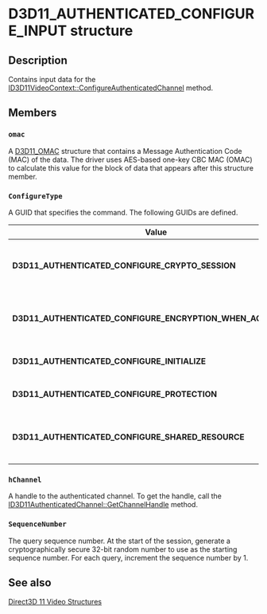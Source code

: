 # D3D11_AUTHENTICATED_CONFIGURE_INPUT structure

## Description

Contains input data for the [ID3D11VideoContext::ConfigureAuthenticatedChannel](https://learn.microsoft.com/windows/desktop/api/d3d11/nf-d3d11-id3d11videocontext-configureauthenticatedchannel) method.

## Members

### `omac`

A [D3D11_OMAC](https://learn.microsoft.com/windows/desktop/api/d3d11/ns-d3d11-d3d11_omac) structure that contains a Message Authentication Code (MAC) of the data. The driver uses AES-based one-key CBC MAC (OMAC) to calculate this value for the block of data that appears after this structure member.

### `ConfigureType`

A GUID that specifies the command. The following GUIDs are defined.

| Value | Meaning |
| --- | --- |
| **D3D11_AUTHENTICATED_CONFIGURE_CRYPTO_SESSION** | Associates a cryptographic session with a decoder device and a Direct3D device.<br><br>Input data: [D3D11_AUTHENTICATED_CONFIGURE_CRYPTO_SESSION_INPUT](https://learn.microsoft.com/windows/desktop/api/d3d11/ns-d3d11-d3d11_authenticated_configure_crypto_session_input) |
| **D3D11_AUTHENTICATED_CONFIGURE_ENCRYPTION_WHEN_ACCESSIBLE** | Sets the level of encryption that is performed before protected content becomes accessible to the CPU or bus.<br><br>Input data: [D3D11_AUTHENTICATED_CONFIGURE_ACCESSIBLE_ENCRYPTION_INPUT](https://learn.microsoft.com/windows/desktop/api/d3d11/ns-d3d11-d3d11_authenticated_configure_accessible_encryption_input) |
| **D3D11_AUTHENTICATED_CONFIGURE_INITIALIZE** | Initializes the authenticated channel.<br><br>Input data: [D3D11_AUTHENTICATED_CONFIGURE_INITIALIZE_INPUT](https://learn.microsoft.com/windows/desktop/api/d3d11/ns-d3d11-d3d11_authenticated_configure_initialize_input) |
| **D3D11_AUTHENTICATED_CONFIGURE_PROTECTION** | Enables or disables protection for the device.<br><br>Input data: [D3D11_AUTHENTICATED_CONFIGURE_PROTECTION_INPUT](https://learn.microsoft.com/windows/desktop/api/d3d11/ns-d3d11-d3d11_authenticated_configure_protection_input) |
| **D3D11_AUTHENTICATED_CONFIGURE_SHARED_RESOURCE** | Enables a process to open a shared resource, or disables a process from opening shared resources.<br><br>Input data: [D3D11_AUTHENTICATED_CONFIGURE_SHARED_RESOURCE_INPUT](https://learn.microsoft.com/windows/desktop/api/d3d11/ns-d3d11-d3d11_authenticated_configure_shared_resource_input) |

### `hChannel`

A handle to the authenticated channel. To get the handle, call the [ID3D11AuthenticatedChannel::GetChannelHandle](https://learn.microsoft.com/windows/desktop/api/d3d11/nf-d3d11-id3d11authenticatedchannel-getchannelhandle) method.

### `SequenceNumber`

The query sequence number. At the start of the session, generate a cryptographically secure 32-bit random number to use as the starting sequence number. For each query, increment the sequence number by 1.

## See also

[Direct3D 11 Video Structures](https://learn.microsoft.com/windows/desktop/medfound/direct3d-11-video-structures)